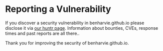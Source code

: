 # Reporting a Vulnerability

If you discover a security vulnerability in benharvie.github.io please disclose it via [our huntr page](https://huntr.dev/repos/benharvie/benharvie.github.io/). Information about bounties, CVEs, response times and past reports are all there..

Thank you for improving the security of benharvie.github.io.